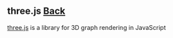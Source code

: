## three.js [Back](./../webgl.md)

[three.js](http://threejs.org/) is a library for 3D graph rendering in JavaScript

